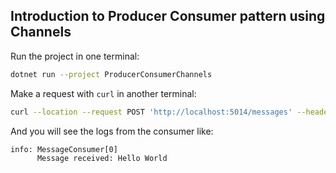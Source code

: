 ## Introduction to Producer Consumer pattern using Channels

Run the project in one terminal:
```bash
dotnet run --project ProducerConsumerChannels
```

Make a request with `curl` in another terminal:
```bash
curl --location --request POST 'http://localhost:5014/messages' --header 'Content-Type: application/json' --data-raw '"Hello World"'
```

And you will see the logs from the consumer like:

```log
info: MessageConsumer[0]
      Message received: Hello World
```